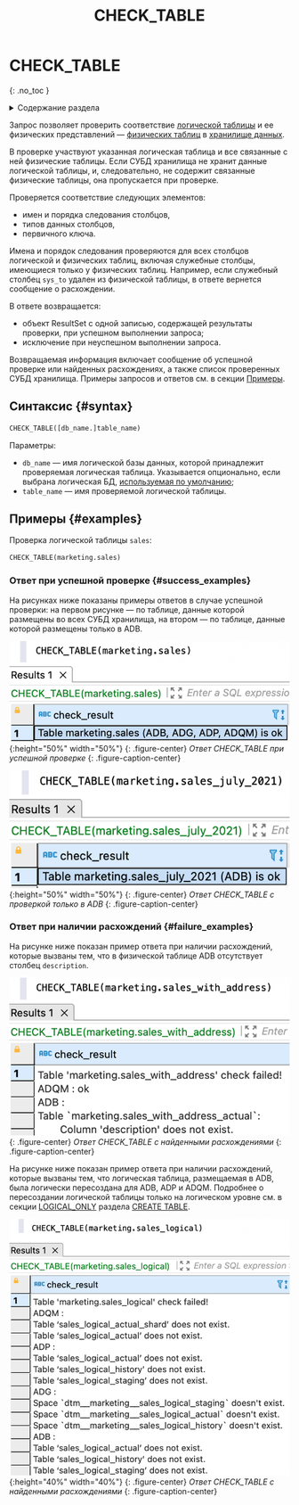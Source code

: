 ﻿---
layout: default
title: CHECK_TABLE
nav_order: 9
parent: Запросы SQL+
grand_parent: Справочная информация
has_children: false
has_toc: false
---

# CHECK_TABLE
{: .no_toc }

<details markdown="block">
  <summary>
    Содержание раздела
  </summary>
  {: .text-delta }
1. TOC
{:toc}
</details>

Запрос позволяет проверить соответствие [логической таблицы](../../../overview/main_concepts/logical_table/logical_table.md) 
и ее физических представлений — [физических таблиц](../../../overview/main_concepts/physical_table/physical_table.md) 
в [хранилище данных](../../../overview/main_concepts/data_storage/data_storage.md).

В проверке участвуют указанная логическая таблица и все связанные с ней физические таблицы. Если СУБД 
хранилища не хранит данные логической таблицы, и, следовательно, не содержит связанные физические таблицы, 
она пропускается при проверке.

Проверяется соответствие следующих элементов:
*   имен и порядка следования столбцов,
*   типов данных столбцов,
*   первичного ключа.

Имена и порядок следования проверяются для всех столбцов логической и физических таблиц, включая служебные 
столбцы, имеющиеся только у физических таблиц. Например, если служебный столбец `sys_to` удален из 
физической таблицы, в ответе вернется сообщение о расхождении.

В ответе возвращается:
*   объект ResultSet с одной записью, содержащей результаты проверки, при успешном выполнении запроса;
*   исключение при неуспешном выполнении запроса.

Возвращаемая информация включает сообщение об успешной проверке или найденных расхождениях, а также список 
проверенных СУБД хранилища. Примеры запросов и ответов см. в секции [Примеры](#examples).

## Синтаксис {#syntax}

```sql
CHECK_TABLE([db_name.]table_name)
```

Параметры:
*   `db_name` — имя логической базы данных, которой принадлежит проверяемая логическая таблица. 
    Указывается опционально, если выбрана логическая БД, [используемая по умолчанию](../../../working_with_system/other_features/default_db_set-up/default_db_set-up.md);
*   `table_name` — имя проверяемой логической таблицы.

## Примеры {#examples}

Проверка логической таблицы `sales`:
```sql
CHECK_TABLE(marketing.sales)
```

### Ответ при успешной проверке {#success_examples}

На рисунках ниже показаны примеры ответов в случае успешной проверки: на первом рисунке — по таблице,
данные которой размещены во всех СУБД хранилища, на втором — по таблице, данные которой размещены только в ADB.

![](check_table_without_inconsistency_and_3_dbs.png){:height="50%" width="50%"}
{: .figure-center}
*Ответ CHECK_TABLE при успешной проверке*
{: .figure-caption-center}

![](check_table_without_inconsistency_and_1_db.png){:height="50%" width="50%"}
{: .figure-center}
*Ответ CHECK_TABLE с проверкой только в ADB*
{: .figure-caption-center}

### Ответ при наличии расхождений {#failure_examples}

На рисунке ниже показан пример ответа при наличии расхождений, которые вызваны тем, что в физической таблице 
ADB отсутствует столбец `description`.

![](check_table_with_inconsistency.png)
{: .figure-center}
*Ответ CHECK_TABLE с найденными расхождениями*
{: .figure-caption-center}

На рисунке ниже показан пример ответа при наличии расхождений, которые вызваны тем, что 
логическая таблица, размещаемая в ADB, была логически пересоздана для ADB, ADP и ADQM. Подробнее 
о пересоздании логической таблицы только на логическом уровне см. в секции 
[LOGICAL_ONLY](../../../reference/sql_plus_requests/CREATE_TABLE/CREATE_TABLE.md#logical_only) раздела
[CREATE TABLE](../../../reference/sql_plus_requests/CREATE_TABLE/CREATE_TABLE.md).

![](check_table_with_inconsistency_logical_only.png){:height="40%" width="40%"}
{: .figure-center}
*Ответ CHECK_TABLE с найденными расхождениями*
{: .figure-caption-center}